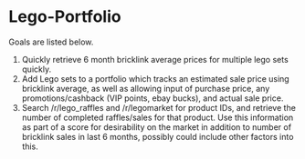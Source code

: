 # Lego-Portfolio

Goals are listed below.

1. Quickly retrieve 6 month bricklink average prices for multiple lego sets quickly.
2. Add Lego sets to a portfolio which tracks an estimated sale price using bricklink average, as well as allowing input of purchase price, any promotions/cashback (VIP points, ebay bucks), and actual sale price. 
3. Search /r/lego_raffles and /r/legomarket for product IDs, and retrieve the number of completed raffles/sales for that product. Use this information as part of a score for desirability on the market in addition to number of bricklink sales in last 6 months, possibly could include other factors into this. 

